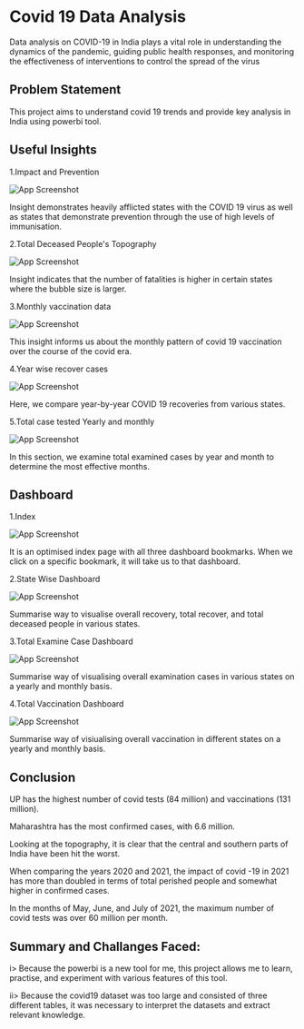 
# Covid 19 Data Analysis
Data analysis on COVID-19 in India plays a vital role in understanding the dynamics of the pandemic, guiding public health responses, and monitoring the effectiveness of interventions to control the spread of the virus

## Problem Statement
This project aims to understand covid 19 trends and provide key analysis in India using powerbi tool.


## Useful Insights

1.Impact and Prevention

![App Screenshot](https://github.com/RahulB711/Covid19DataAnalysis/blob/main/Screenshots/Impact%20and%20prevention.png?raw=true)

Insight demonstrates heavily afflicted states with the COVID 19 virus as well as states that demonstrate prevention through the use of high levels of immunisation. 

2.Total Deceased People's Topography

![App Screenshot](https://github.com/RahulB711/Covid19DataAnalysis/blob/main/Screenshots/Total%20Deceased%20People's%20Topography.png?raw=true)

Insight indicates that the number of fatalities is higher in certain states where the bubble size is larger. 

3.Monthly vaccination data

![App Screenshot](https://github.com/RahulB711/Covid19DataAnalysis/blob/main/Screenshots/Vaccination%20monthly%20data.png?raw=true)

This insight informs us about the monthly pattern of covid 19 vaccination over the course of the covid era.

4.Year wise recover cases

![App Screenshot](https://github.com/RahulB711/Covid19DataAnalysis/blob/main/Screenshots/Year%20wise%20recover%20cases.png?raw=true)

Here, we compare year-by-year COVID 19 recoveries from various states.

5.Total case tested Yearly and monthly

![App Screenshot](https://github.com/RahulB711/Covid19DataAnalysis/blob/main/Screenshots/total%20tested%20cases.png?raw=true)

In this section, we examine total examined cases by year and month to determine the most effective months. 


## Dashboard

1.Index

![App Screenshot](https://github.com/RahulB711/Covid19DataAnalysis/blob/main/Dashboard/Index.png?raw=true)

It is an optimised index page with all three dashboard bookmarks. When we click on a specific bookmark, it will take us to that dashboard.


2.State Wise Dashboard

![App Screenshot](https://github.com/RahulB711/Covid19DataAnalysis/blob/main/Dashboard/Statewise%20data.png?raw=true)

Summarise way to visualise overall recovery, total recover, and total deceased people in various states.

3.Total Examine Case Dashboard

![App Screenshot](https://github.com/RahulB711/Covid19DataAnalysis/blob/main/Dashboard/India%20test%20wise%20data.png?raw=true)

Summarise way of visualising overall examination cases in various states on a yearly and monthly basis.

4.Total Vaccination Dashboard

![App Screenshot](https://github.com/RahulB711/Covid19DataAnalysis/blob/main/Dashboard/Dose.png?raw=true)

Summarise way of visiualising overall vaccination in different states on a yearly and monthly basis.

## Conclusion

UP has the highest number of covid tests (84 million) and vaccinations (131 million).

Maharashtra has the most confirmed cases, with 6.6 million.

Looking at the topography, it is clear that the central and southern parts of India have been hit the worst.

When comparing the years 2020 and 2021, the impact of covid -19 in 2021 has more than doubled in terms of total perished people and somewhat higher in confirmed cases.

In the months of May, June, and July of 2021, the maximum number of covid tests was over 60 million per month.

## Summary and Challanges Faced:

i> Because the powerbi is a new tool for me, this project allows me to learn, practise, and experiment with various features of this tool. 

ii> Because the covid19 dataset was too large and consisted of three different tables, it was necessary to interpret the datasets and extract relevant knowledge.












